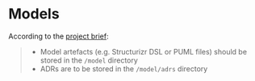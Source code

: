 # Models

According to the [project brief](https://csse6400.uqcloud.net/assessment/project.pdf):
>
> - Model artefacts (e.g. Structurizr DSL or PUML files) should be stored in the `/model` directory
> - ADRs are to be stored in the `/model/adrs` directory
